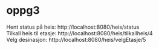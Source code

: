 # oppg3
Hent status på heis: http://localhost:8080/heis/status <br>
Tilkall heis til etasje: http://localhost:8080/heis/tilkallheis/4 <br>
Velg desinasjon: http://localhost:8080/heis/velgEtasje/5 <br>
